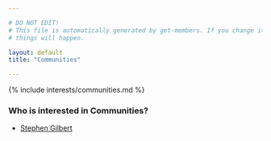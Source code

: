 ```yaml
---

# DO NOT EDIT!
# This file is automatically generated by get-members. If you change it, bad
# things will happen.

layout: default
title: "Communities"

---
```


{% include interests/communities.md %}

### Who is interested in Communities?


* [Stephen Gilbert](../members/stephen-gilbert.html)
